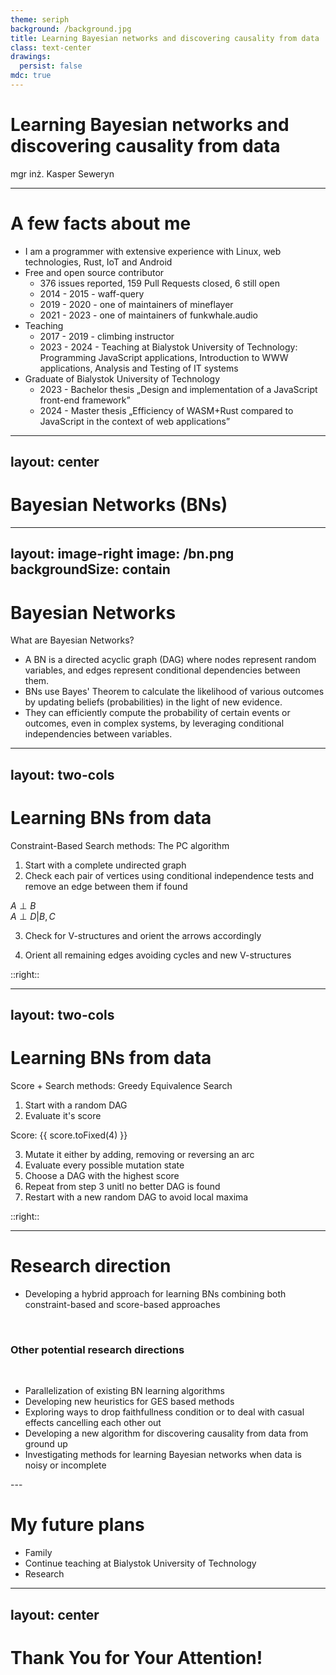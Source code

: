 ```yaml
---
theme: seriph
background: /background.jpg
title: Learning Bayesian networks and discovering causality from data
class: text-center
drawings:
  persist: false
mdc: true
---
```


# Learning Bayesian networks and discovering causality from data

<div class="abs-bl m-6 gap-2 text-left">
  mgr inż. Kasper Seweryn
</div>

---

# A few facts about me

<v-clicks>

- I am a programmer with extensive experience with Linux, web technologies, Rust, IoT and Android
- Free and open source contributor
  - 376 issues reported, 159 Pull Requests closed, 6 still open
  - 2014 - 2015 - waff-query
  - 2019 - 2020 - one of maintainers of mineflayer
  - 2021 - 2023 - one of maintainers of funkwhale.audio
- Teaching
  - 2017 - 2019 - climbing instructor
  - 2023 - 2024 - Teaching at Bialystok University of Technology: Programming JavaScript applications, Introduction to WWW applications, Analysis and Testing of IT systems
- Graduate of Bialystok University of Technology
  - 2023 - Bachelor thesis „Design and implementation of a JavaScript front-end framework”
  - 2024 - Master thesis „Efficiency of WASM+Rust compared to JavaScript in the context of web applications”

</v-clicks>

<!--
- issues and PRs on Github ALONE
- waff-query - a DOM manipulation library which was on average faster than jQuery due to a custom parser rather than using regular expressions
- mineflayer - minecraft bot API which was also used to train neural networks learning to play the game - mostly hunting and fixing bugs
- funkwhale - A decentrailized music sharing / library management platform - a complete rewrite of the frontend focusing on performance and UX optimizations

- bachelor - the scope was to create a fast, reliable, reactive and user friendly framework
- master - the scope was to find differences in both technologies which impact the performance and asses which technology is better suited to performance critical web applications
-->

---
layout: center
---

# Bayesian Networks (BNs)

---
layout: image-right
image: /bn.png
backgroundSize: contain
---

# Bayesian Networks
What are Bayesian Networks?

- A BN is a directed acyclic graph (DAG) where nodes represent random variables, and edges represent conditional dependencies between them.
- BNs use Bayes' Theorem to calculate the likelihood of various outcomes by updating beliefs (probabilities) in the light of new evidence.
- They can efficiently compute the probability of certain events or outcomes, even in complex systems, by leveraging conditional independencies between variables.


<!--
They help us model causality

If there's an arrow from node A to node B, B is conditionally dependent on A.

They allow expert knowledge as input for prior probabilities

They deal greatly in cases when there is missing data or low amount of data
-->

---
layout: two-cols
---

# Learning BNs from data
Constraint-Based Search methods: The PC algorithm
<v-clicks>

1. Start with a complete undirected graph
2. Check each pair of vertices using conditional independence tests and remove an edge between them if found

</v-clicks>

<v-click>
<div class="abs-tr p-8">

$A \perp B$ <br>
$A \perp D | B, C$

</div>
</v-click>

<v-clicks at="+2">

3. Check for V-structures and orient the arrows accordingly

</v-clicks>

<v-click at="+2">

4. Orient all remaining edges avoiding cycles and new V-structures

</v-click>



::right::

<DagPc/>

<!--
Peter-Clark

V-structures: X-Z-Y, independent not conditioning on Z

The output is an equivalence class
-->
---
layout: two-cols
---
<script setup>
import { ref } from 'vue'
const score = ref(0)
</script>

# Learning BNs from data
Score + Search methods: Greedy Equivalence Search

<v-clicks>

1. Start with a random DAG
2. Evaluate it's score

</v-clicks>

<v-click>
<div class="abs-tr p-8">Score: {{ score.toFixed(4) }}</div>
</v-click>

<v-clicks>

3. Mutate it either by adding, removing or reversing an arc
4. Evaluate every possible mutation state
5. Choose a DAG with the highest score
6. Repeat from step 3 unitl no better DAG is found
7. Restart with a new random DAG to avoid local maxima

</v-clicks>

::right::

<DagBsl v-model="score" />

---

# Research direction

- Developing a hybrid approach for learning BNs combining both constraint-based and score-based approaches

<br>

<v-click>

<h3>Other potential research directions</h3>
<br>

</v-click>

<v-clicks>

- Parallelization of existing BN learning algorithms
- Developing new heuristics for GES based methods
- Exploring ways to drop faithfullness condition or to deal with casual effects cancelling each other out
- Developing a new algorithm for discovering causality from data from ground up
- Investigating methods for learning Bayesian networks when data is noisy or incomplete

</v-clicks>
---

# My future plans

<v-clicks>

- Family
- Continue teaching at Bialystok University of Technology
- Research

</v-clicks>

---
layout: center
---

# Thank You for Your Attention!
